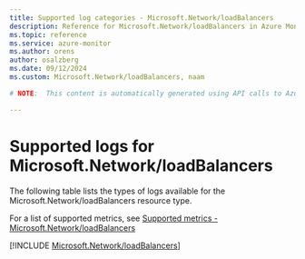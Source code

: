 ```yaml
---
title: Supported log categories - Microsoft.Network/loadBalancers
description: Reference for Microsoft.Network/loadBalancers in Azure Monitor Logs.
ms.topic: reference
ms.service: azure-monitor
ms.author: orens
author: osalzberg
ms.date: 09/12/2024
ms.custom: Microsoft.Network/loadBalancers, naam

# NOTE:  This content is automatically generated using API calls to Azure. Any edits made on these files will be overwritten in the next run of the script. 

---
```





# Supported logs for Microsoft.Network/loadBalancers  
The following table lists the types of logs available for the Microsoft.Network/loadBalancers resource type.
  
  
  
For a list of supported metrics, see [Supported metrics - Microsoft.Network/loadBalancers](../supported-metrics/microsoft-network-loadbalancers-metrics.md)  
  

  
[!INCLUDE [Microsoft.Network/loadBalancers](~/reusable-content/ce-skilling/azure/includes/azure-monitor/reference/logs/microsoft-network-loadbalancers-logs-include.md)]  
  

